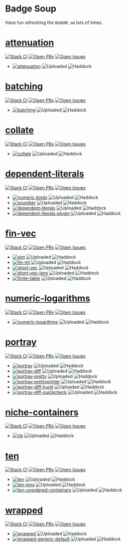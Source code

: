 # Badge Soup

Have fun refreshing the `README.md` lots of times.

# [attenuation](https://github.com/google/hs-attenuation)

[![Stack CI](https://github.com/google/hs-attenuation/actions/workflows/stack-ci.yml/badge.svg)](https://github.com/google/hs-attenuation/actions/workflows/stack-ci.yml)
[![Open PRs](https://badgen.net/github/open-prs/google/hs-attenuation)](https://github.com/google/hs-attenuation/pulls)
[![Open Issues](https://badgen.net/github/open-issues/google/hs-attenuation)](https://github.com/google/hs-attenuation/issues)

* [![attenuation](https://badgen.net/runkit/awpr/hackage/v/attenuation?icon=haskell&cache=600)](https://hackage.haskell.org/package/attenuation)
  ![Uploaded](https://badgen.net/runkit/awpr/hackage/t/attenuation?cache=600)
  ![Haddock](https://badgen.net/runkit/awpr/hackage/d/attenuation?cache=600)

# [batching](https://github.com/google/hs-batching)

[![Stack CI](https://github.com/google/hs-batching/actions/workflows/stack-ci.yml/badge.svg)](https://github.com/google/hs-batching/actions/workflows/stack-ci.yml)
[![Open PRs](https://badgen.net/github/open-prs/google/hs-batching)](https://github.com/google/hs-batching/pulls)
[![Open Issues](https://badgen.net/github/open-issues/google/hs-batching)](https://github.com/google/hs-batching/issues)

* [![batching](https://badgen.net/runkit/awpr/hackage/v/batching?icon=haskell&cache=600)](https://hackage.haskell.org/package/batching)
  ![Uploaded](https://badgen.net/runkit/awpr/hackage/t/batching?cache=600)
  ![Haddock](https://badgen.net/runkit/awpr/hackage/d/batching?cache=600)

# [collate](https://github.com/google/hs-collate)

[![Stack CI](https://github.com/google/hs-collate/actions/workflows/stack-ci.yml/badge.svg)](https://github.com/google/hs-collate/actions/workflows/stack-ci.yml)
[![Open PRs](https://badgen.net/github/open-prs/google/hs-collate)](https://github.com/google/hs-collate/pulls)
[![Open Issues](https://badgen.net/github/open-issues/google/hs-collate)](https://github.com/google/hs-collate/issues)

* [![collate](https://badgen.net/runkit/awpr/hackage/v/collate?icon=haskell&cache=600)](https://hackage.haskell.org/package/collate)
  ![Uploaded](https://badgen.net/runkit/awpr/hackage/t/collate?cache=600)
  ![Haddock](https://badgen.net/runkit/awpr/hackage/d/collate?cache=600)

# [dependent-literals](https://github.com/google/hs-dependent-literals)

[![Stack CI](https://github.com/google/hs-dependent-literals/actions/workflows/stack-ci.yml/badge.svg)](https://github.com/google/hs-dependent-literals/actions/workflows/stack-ci.yml)
[![Open PRs](https://badgen.net/github/open-prs/google/hs-dependent-literals)](https://github.com/google/hs-dependent-literals/pulls)
[![Open Issues](https://badgen.net/github/open-issues/google/hs-dependent-literals)](https://github.com/google/hs-dependent-literals/issues)

* [![numeric-kinds](https://badgen.net/runkit/awpr/hackage/v/numeric-kinds?icon=haskell&cache=600)](https://hackage.haskell.org/package/numeric-kinds)
  ![Uploaded](https://badgen.net/runkit/awpr/hackage/t/numeric-kinds?cache=600)
  ![Haddock](https://badgen.net/runkit/awpr/hackage/d/numeric-kinds?cache=600)
* [![snumber](https://badgen.net/runkit/awpr/hackage/v/snumber?icon=haskell&cache=600)](https://hackage.haskell.org/package/snumber)
  ![Uploaded](https://badgen.net/runkit/awpr/hackage/t/snumber?cache=600)
  ![Haddock](https://badgen.net/runkit/awpr/hackage/d/snumber?cache=600)
* [![dependent-literals](https://badgen.net/runkit/awpr/hackage/v/dependent-literals?icon=haskell&cache=600)](https://hackage.haskell.org/package/dependent-literals)
  ![Uploaded](https://badgen.net/runkit/awpr/hackage/t/dependent-literals?cache=600)
  ![Haddock](https://badgen.net/runkit/awpr/hackage/d/dependent-literals?cache=600)
* [![dependent-literals-plugin](https://badgen.net/runkit/awpr/hackage/v/dependent-literals-plugin?icon=haskell&cache=600)](https://hackage.haskell.org/package/dependent-literals-plugin)
  ![Uploaded](https://badgen.net/runkit/awpr/hackage/t/dependent-literals-plugin?cache=600)
  ![Haddock](https://badgen.net/runkit/awpr/hackage/d/dependent-literals-plugin?cache=600)

# [fin-vec](https://github.com/google/hs-fin-vec)

[![Stack CI](https://github.com/google/hs-fin-vec/actions/workflows/stack-ci.yml/badge.svg)](https://github.com/google/hs-fin-vec/actions/workflows/stack-ci.yml)
[![Open PRs](https://badgen.net/github/open-prs/google/hs-fin-vec)](https://github.com/google/hs-fin-vec/pulls)
[![Open Issues](https://badgen.net/github/open-issues/google/hs-fin-vec)](https://github.com/google/hs-fin-vec/issues)

* [![sint](https://badgen.net/runkit/awpr/hackage/v/sint?icon=haskell&cache=600)](https://hackage.haskell.org/package/sint)
  ![Uploaded](https://badgen.net/runkit/awpr/hackage/t/sint?cache=600)
  ![Haddock](https://badgen.net/runkit/awpr/hackage/d/sint?cache=600)
* [![fin-int](https://badgen.net/runkit/awpr/hackage/v/fin-int?icon=haskell&cache=600)](https://hackage.haskell.org/package/fin-int)
  ![Uploaded](https://badgen.net/runkit/awpr/hackage/t/fin-int?cache=600)
  ![Haddock](https://badgen.net/runkit/awpr/hackage/d/fin-int?cache=600)
* [![short-vec](https://badgen.net/runkit/awpr/hackage/v/short-vec?icon=haskell&cache=600)](https://hackage.haskell.org/package/short-vec)
  ![Uploaded](https://badgen.net/runkit/awpr/hackage/t/short-vec?cache=600)
  ![Haddock](https://badgen.net/runkit/awpr/hackage/d/short-vec?cache=600)
* [![short-vec-lens](https://badgen.net/runkit/awpr/hackage/v/short-vec-lens?icon=haskell&cache=600)](https://hackage.haskell.org/package/short-vec-lens)
  ![Uploaded](https://badgen.net/runkit/awpr/hackage/t/short-vec-lens?cache=600)
  ![Haddock](https://badgen.net/runkit/awpr/hackage/d/short-vec-lens?cache=600)
* [![finite-table](https://badgen.net/runkit/awpr/hackage/v/finite-table?icon=haskell&cache=600)](https://hackage.haskell.org/package/finite-table)
  ![Uploaded](https://badgen.net/runkit/awpr/hackage/t/finite-table?cache=600)
  ![Haddock](https://badgen.net/runkit/awpr/hackage/d/finite-table?cache=600)

# [numeric-logarithms](https://github.com/google/hs-numeric-logarithms)

[![Stack CI](https://github.com/google/hs-numeric-logarithms/actions/workflows/stack-ci.yml/badge.svg)](https://github.com/google/hs-numeric-logarithms/actions/workflows/stack-ci.yml)
[![Open PRs](https://badgen.net/github/open-prs/google/hs-numeric-logarithms)](https://github.com/google/hs-numeric-logarithms/pulls)
[![Open Issues](https://badgen.net/github/open-issues/google/hs-numeric-logarithms)](https://github.com/google/hs-numeric-logarithms/issues)

* [![numeric-logarithms](https://badgen.net/runkit/awpr/hackage/v/numeric-logarithms?icon=haskell&cache=600)](https://hackage.haskell.org/package/numeric-logarithms)
  ![Uploaded](https://badgen.net/runkit/awpr/hackage/t/numeric-logarithms?cache=600)
  ![Haddock](https://badgen.net/runkit/awpr/hackage/d/numeric-logarithms?cache=600)

# [portray](https://github.com/google/hs-portray)

[![Stack CI](https://github.com/google/hs-portray/actions/workflows/stack-ci.yml/badge.svg)](https://github.com/google/hs-portray/actions/workflows/stack-ci.yml)
[![Open PRs](https://badgen.net/github/open-prs/google/hs-portray)](https://github.com/google/hs-portray/pulls)
[![Open Issues](https://badgen.net/github/open-issues/google/hs-portray)](https://github.com/google/hs-portray/issues)

* [![portray](https://badgen.net/runkit/awpr/hackage/v/portray?icon=haskell&cache=600)](https://hackage.haskell.org/package/portray)
  ![Uploaded](https://badgen.net/runkit/awpr/hackage/t/portray?cache=600)
  ![Haddock](https://badgen.net/runkit/awpr/hackage/d/portray?cache=600)
* [![portray-diff](https://badgen.net/runkit/awpr/hackage/v/portray-diff?icon=haskell&cache=600)](https://hackage.haskell.org/package/portray-diff)
  ![Uploaded](https://badgen.net/runkit/awpr/hackage/t/portray-diff?cache=600)
  ![Haddock](https://badgen.net/runkit/awpr/hackage/d/portray-diff?cache=600)
* [![portray-pretty](https://badgen.net/runkit/awpr/hackage/v/portray-pretty?icon=haskell&cache=600)](https://hackage.haskell.org/package/portray-pretty)
  ![Uploaded](https://badgen.net/runkit/awpr/hackage/t/portray-pretty?cache=600)
  ![Haddock](https://badgen.net/runkit/awpr/hackage/d/portray-pretty?cache=600)
* [![portray-prettyprinter](https://badgen.net/runkit/awpr/hackage/v/portray-prettyprinter?icon=haskell&cache=600)](https://hackage.haskell.org/package/portray-prettyprinter)
  ![Uploaded](https://badgen.net/runkit/awpr/hackage/t/portray-prettyprinter?cache=600)
  ![Haddock](https://badgen.net/runkit/awpr/hackage/d/portray-prettyprinter?cache=600)
* [![portray-diff-hunit](https://badgen.net/runkit/awpr/hackage/v/portray-diff-hunit?icon=haskell&cache=600)](https://hackage.haskell.org/package/portray-diff-hunit)
  ![Uploaded](https://badgen.net/runkit/awpr/hackage/t/portray-diff-hunit?cache=600)
  ![Haddock](https://badgen.net/runkit/awpr/hackage/d/portray-diff-hunit?cache=600)
* [![portray-diff-quickcheck](https://badgen.net/runkit/awpr/hackage/v/portray-diff-quickcheck?icon=haskell&cache=600)](https://hackage.haskell.org/package/portray-diff-quickcheck)
  ![Uploaded](https://badgen.net/runkit/awpr/hackage/t/portray-diff-quickcheck?cache=600)
  ![Haddock](https://badgen.net/runkit/awpr/hackage/d/portray-diff-quickcheck?cache=600)

# [niche-containers](https://github.com/google/hs-niche-containers)

[![Stack CI](https://github.com/google/hs-niche-containers/actions/workflows/stack-ci.yml/badge.svg)](https://github.com/google/hs-niche-containers/actions/workflows/stack-ci.yml)
[![Open PRs](https://badgen.net/github/open-prs/google/hs-niche-containers)](https://github.com/google/hs-niche-containers/pulls)
[![Open Issues](https://badgen.net/github/open-issues/google/hs-niche-containers)](https://github.com/google/hs-niche-containers/issues)

* [![rle](https://badgen.net/runkit/awpr/hackage/v/rle?icon=haskell&cache=600)](https://hackage.haskell.org/package/rle)
  ![Uploaded](https://badgen.net/runkit/awpr/hackage/t/rle?cache=600)
  ![Haddock](https://badgen.net/runkit/awpr/hackage/d/rle?cache=600)

# [ten](https://github.com/google/hs-ten)

[![Stack CI](https://github.com/google/hs-ten/actions/workflows/stack-ci.yml/badge.svg)](https://github.com/google/hs-ten/actions/workflows/stack-ci.yml)
[![Open PRs](https://badgen.net/github/open-prs/google/hs-ten)](https://github.com/google/hs-ten/pulls)
[![Open Issues](https://badgen.net/github/open-issues/google/hs-ten)](https://github.com/google/hs-ten/issues)

* [![ten](https://badgen.net/runkit/awpr/hackage/v/ten?icon=haskell&cache=600)](https://hackage.haskell.org/package/ten)
  ![Uploaded](https://badgen.net/runkit/awpr/hackage/t/ten?cache=600)
  ![Haddock](https://badgen.net/runkit/awpr/hackage/d/ten?cache=600)
* [![ten-lens](https://badgen.net/runkit/awpr/hackage/v/ten-lens?icon=haskell&cache=600)](https://hackage.haskell.org/package/ten-lens)
  ![Uploaded](https://badgen.net/runkit/awpr/hackage/t/ten-lens?cache=600)
  ![Haddock](https://badgen.net/runkit/awpr/hackage/d/ten-lens?cache=600)
* [![ten-unordered-containers](https://badgen.net/runkit/awpr/hackage/v/ten-unordered-containers?icon=haskell&cache=600)](https://hackage.haskell.org/package/ten-unordered-containers)
  ![Uploaded](https://badgen.net/runkit/awpr/hackage/t/ten-unordered-containers?cache=600)
  ![Haddock](https://badgen.net/runkit/awpr/hackage/d/ten-unordered-containers?cache=600)

# [wrapped](https://github.com/google/hs-wrapped)

[![Stack CI](https://github.com/google/hs-wrapped/actions/workflows/stack-ci.yml/badge.svg)](https://github.com/google/hs-wrapped/actions/workflows/stack-ci.yml)
[![Open PRs](https://badgen.net/github/open-prs/google/hs-wrapped)](https://github.com/google/hs-wrapped/pulls)
[![Open Issues](https://badgen.net/github/open-issues/google/hs-wrapped)](https://github.com/google/hs-wrapped/issues)

* [![wrapped](https://badgen.net/runkit/awpr/hackage/v/wrapped?icon=haskell&cache=600)](https://hackage.haskell.org/package/wrapped)
  ![Uploaded](https://badgen.net/runkit/awpr/hackage/t/wrapped?cache=600)
  ![Haddock](https://badgen.net/runkit/awpr/hackage/d/wrapped?cache=600)
* [![wrapped-generic-default](https://badgen.net/runkit/awpr/hackage/v/wrapped-generic-default?icon=haskell&cache=600)](https://hackage.haskell.org/package/wrapped-generic-default)
  ![Uploaded](https://badgen.net/runkit/awpr/hackage/t/wrapped-generic-default?cache=600)
  ![Haddock](https://badgen.net/runkit/awpr/hackage/d/wrapped-generic-default?cache=600)
